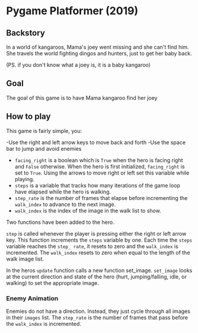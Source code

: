 # Pygame Platformer (2019)

## Backstory

In a world of kangaroos, Mama's joey went missing and she can't find him. She travels the world fighting dingos and hunters, just to get her baby back. 

(PS. if you don't know what a joey is, it is a baby kangaroo) 

## Goal

The goal of this game is to have Mama kangaroo find her joey

## How to play

This game is fairly simple, you:

-Use the right and left arrow keys to move back and forth
-Use the space bar to jump and avoid enemies

- `facing_right` is a boolean which is `True` when the hero is facing right and `False` otherwise. When the hero is first initialized, `facing_right` is set to `True`. Using the arrows to move right or left set this variable while playing.
- `steps` is a variable that tracks how many iterations of the game loop have elapsed while the hero is walking.
- `step_rate` is the number of frames that elapse before incrementing the `walk_index` to advance to the next image.
- `walk_index` is the index of the image in the walk list to show.

Two functions have been added to the hero.

`step` is called whenever the player is pressing either the right or left arrow key. This function increments the `steps` variable by one. Each time the `steps` variable reaches the `step_ rate`, it resets to zero and the `walk_index` is incremented. The `walk_index` resets to zero when equal to the length of the walk image list.

In  the heros `update` function calls a new function set_image. `set_image` looks at the current direction and state of the hero (hurt, jumping/falling, idle, or walking) to set the appropriate image.

### Enemy Animation

Enemies do not have a direction. Instead, they just cycle through all images in their `images` list. The `step_rate` is the number of frames that pass before the `walk_index` is incremented.
